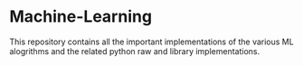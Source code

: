 # Machine-Learning
This repository contains all the important implementations of the various ML alogrithms and the related python raw and library implementations.

